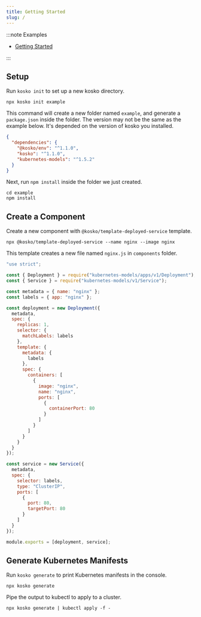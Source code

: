```yaml
---
title: Getting Started
slug: /
---
```


:::note Examples

- [Getting Started](https://github.com/tommy351/kosko/tree/master/examples/getting-started)

:::

## Setup

Run `kosko init` to set up a new kosko directory.

```shell
npx kosko init example
```

This command will create a new folder named `example`, and generate a `package.json` inside the folder. The version may not be the same as the example below. It's depended on the version of kosko you installed.

```json title="package.json"
{
  "dependencies": {
    "@kosko/env": "^1.1.0",
    "kosko": "^1.1.0",
    "kubernetes-models": "^1.5.2"
  }
}
```

Next, run `npm install` inside the folder we just created.

```shell
cd example
npm install
```

## Create a Component

Create a new component with `@kosko/template-deployed-service` template.

```shell
npx @kosko/template-deployed-service --name nginx --image nginx
```

This template creates a new file named `nginx.js` in `components` folder.

```js title="components/nginx.js"
"use strict";

const { Deployment } = require("kubernetes-models/apps/v1/Deployment");
const { Service } = require("kubernetes-models/v1/Service");

const metadata = { name: "nginx" };
const labels = { app: "nginx" };

const deployment = new Deployment({
  metadata,
  spec: {
    replicas: 1,
    selector: {
      matchLabels: labels
    },
    template: {
      metadata: {
        labels
      },
      spec: {
        containers: [
          {
            image: "nginx",
            name: "nginx",
            ports: [
              {
                containerPort: 80
              }
            ]
          }
        ]
      }
    }
  }
});

const service = new Service({
  metadata,
  spec: {
    selector: labels,
    type: "ClusterIP",
    ports: [
      {
        port: 80,
        targetPort: 80
      }
    ]
  }
});

module.exports = [deployment, service];
```

## Generate Kubernetes Manifests

Run `kosko generate` to print Kubernetes manifests in the console.

```shell
npx kosko generate
```

Pipe the output to kubectl to apply to a cluster.

```shell
npx kosko generate | kubectl apply -f -
```
